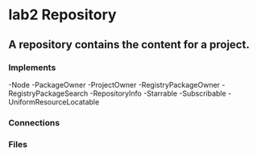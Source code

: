 # lab2 Repository
## A repository contains the content for a project.
### Implements
-Node
-PackageOwner
-ProjectOwner
-RegistryPackageOwner
-RegistryPackageSearch
-RepositoryInfo
-Starrable
-Subscribable
-UniformResourceLocatable
### Connections
### Files
